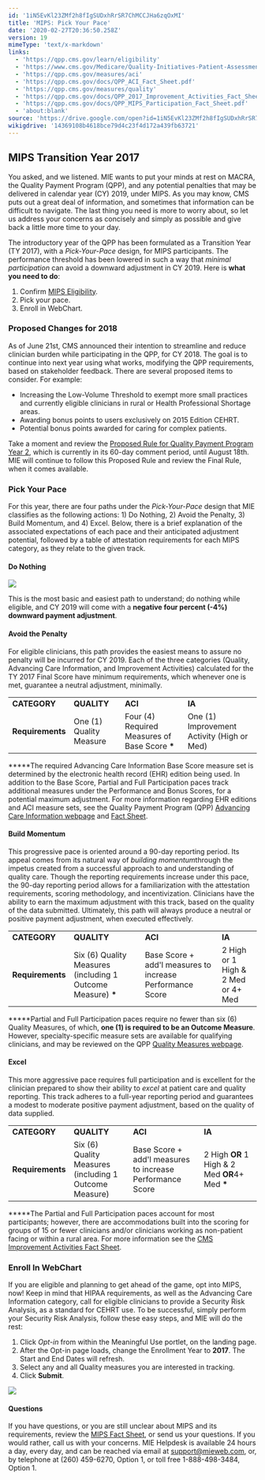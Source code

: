```yaml
---
id: '1iN5EvKl23ZMf2h8fIgSUDxhRrSR7ChMCCJHa6zqOxMI'
title: 'MIPS: Pick Your Pace'
date: '2020-02-27T20:36:50.258Z'
version: 19
mimeType: 'text/x-markdown'
links:
  - 'https://qpp.cms.gov/learn/eligibility'
  - 'https://www.cms.gov/Medicare/Quality-Initiatives-Patient-Assessment-Instruments/Value-Based-Programs/MACRA-MIPS-and-APMs/Proposed-rule-fact-sheet.pdf'
  - 'https://qpp.cms.gov/measures/aci'
  - 'https://qpp.cms.gov/docs/QPP_ACI_Fact_Sheet.pdf'
  - 'https://qpp.cms.gov/measures/quality'
  - 'https://qpp.cms.gov/docs/QPP_2017_Improvement_Activities_Fact_Sheet.pdf'
  - 'https://qpp.cms.gov/docs/QPP_MIPS_Participation_Fact_Sheet.pdf'
  - 'about:blank'
source: 'https://drive.google.com/open?id=1iN5EvKl23ZMf2h8fIgSUDxhRrSR7ChMCCJHa6zqOxMI'
wikigdrive: '14369108b4618bce79d4c23f4d172a439fb63721'
---
```

## MIPS Transition Year 2017

You asked, and we listened. MIE wants to put your minds at rest on MACRA, the Quality Payment Program (QPP), and any potential penalties that may be delivered in calendar year (CY) 2019, under MIPS. As you may know, CMS puts out a great deal of information, and sometimes that information can be difficult to navigate. The last thing you need is more to worry about, so let us address your concerns as concisely and simply as possible and give back a little more time to your day.

The introductory year of the QPP has been formulated as a Transition Year (TY 2017), with a *Pick-Your-Pace* design, for MIPS participants. The performance threshold has been lowered in such a way that *minimal participation* can avoid a downward adjustment in CY 2019. Here is **what you need to do**:

1. Confirm [MIPS Eligibility](https://qpp.cms.gov/learn/eligibility).
2. Pick your pace.
3. Enroll in WebChart.

### Proposed Changes for 2018

As of June 21st, CMS announced their intention to streamline and reduce clinician burden while participating in the QPP, for CY 2018. The goal is to continue into next year using what works, modifying the QPP requirements, based on stakeholder feedback. There are several proposed items to consider. For example:

* Increasing the Low-Volume Threshold to exempt more small practices and currently eligible clinicians in rural or Health Professional Shortage areas.
* Awarding bonus points to users exclusively on 2015 Edition CEHRT.
* Potential bonus points awarded for caring for complex patients.

Take a moment and review the [Proposed Rule for Quality Payment Program Year 2](https://www.cms.gov/Medicare/Quality-Initiatives-Patient-Assessment-Instruments/Value-Based-Programs/MACRA-MIPS-and-APMs/Proposed-rule-fact-sheet.pdf), which is currently in its 60-day comment period, until August 18th. MIE will continue to follow this Proposed Rule and review the Final Rule, when it comes available.

### Pick Your Pace

For this year, there are four paths under the *Pick-Your-Pace* design that MIE classifies as the following actions: 1) Do Nothing, 2) Avoid the Penalty, 3) Build Momentum, and 4) Excel. Below, there is a brief explanation of the associated expectations of each pace and their anticipated adjustment potential, followed by a table of attestation requirements for each MIPS category, as they relate to the given track.

#### Do Nothing

![](../mips-pick-your-pace.assets/3796ae62e7b11530a4fb4aad738b9a5c.png)

This is the most basic and easiest path to understand; do nothing while eligible, and CY 2019 will come with a **negative four percent (-4%) downward payment adjustment**.

#### Avoid the Penalty

For eligible clinicians, this path provides the easiest means to assure no penalty will be incurred for CY 2019. Each of the three categories (Quality, Advancing Care Information, and Improvement Activities) calculated for the TY 2017 Final Score have minimum requirements, which whenever one is met, guarantee a neutral adjustment, minimally.
<table>
<tr>
<td><strong>CATEGORY</strong></td>
<td><strong>QUALITY</strong></td>
<td><strong>ACI</strong></td>
<td><strong>IA</strong></td>
</tr>
<tr>
<td><strong>Requirements</strong></td>
<td>One (1) Quality Measure</td>
<td>Four (4) Required Measures of Base Score <strong>*</strong></td>
<td>One (1) Improvement Activity (High or Med)</td>
</tr>
</table>

*****The required Advancing Care Information Base Score measure set is determined by the electronic health record (EHR) edition being used. In addition to the Base Score, Partial and Full Participation paces track additional measures under the Performance and Bonus Scores, for a potential maximum adjustment. For more information regarding EHR editions and ACI measure sets, see the Quality Payment Program (QPP) [Advancing Care Information webpage](https://qpp.cms.gov/measures/aci) and [Fact Sheet](https://qpp.cms.gov/docs/QPP_ACI_Fact_Sheet.pdf).

#### Build Momentum

This progressive pace is oriented around a 90-day reporting period. Its appeal comes from its natural way of *building momentum*through the impetus created from a successful approach to and understanding of quality care. Though the reporting requirements increase under this pace, the 90-day reporting period allows for a familiarization with the attestation requirements, scoring methodology, and incentivization. Clinicians have the ability to earn the maximum adjustment with this track, based on the quality of the data submitted. Ultimately, this path will always produce a neutral or positive payment adjustment, when executed effectively.
<table>
<tr>
<td><strong>CATEGORY</strong></td>
<td><strong>QUALITY</strong></td>
<td><strong>ACI</strong></td>
<td><strong>IA</strong></td>
</tr>
<tr>
<td><strong>Requirements</strong></td>
<td>Six (6) Quality Measures (including 1 Outcome Measure) <strong>*</strong></td>
<td>Base Score + add'l measures to increase Performance Score</td>
<td>2 High or 1 High & 2 Med or 4+ Med</td>
</tr>
</table>

*****Partial and Full Participation paces require no fewer than six (6) Quality Measures, of which, **one (1) is required to be an Outcome Measure**. However, specialty-specific measure sets are available for qualifying clinicians, and may be reviewed on the QPP [Quality Measures webpage](https://qpp.cms.gov/measures/quality).

#### Excel

This more aggressive pace requires full participation and is excellent for the clinician prepared to show their ability to *excel* at patient care and quality reporting. This track adheres to a full-year reporting period and guarantees a modest to moderate positive payment adjustment, based on the quality of data supplied.
<table>
<tr>
<td><strong>CATEGORY</strong></td>
<td><strong>QUALITY</strong></td>
<td><strong>ACI</strong></td>
<td><strong>IA</strong></td>
</tr>
<tr>
<td><strong>Requirements</strong></td>
<td>Six (6) Quality Measures (including 1 Outcome Measure)</td>
<td>Base Score + add'l measures to increase Performance Score</td>
<td>2 High <strong>OR</strong> 1 High & 2 Med <strong>OR</strong>4+ Med <strong>*</strong></td>
</tr>
</table>

*****The Partial and Full Participation paces account for most participants; however, there are accommodations built into the scoring for groups of 15 or fewer clinicians and/or clinicians working as non-patient facing or within a rural area. For more information see the [CMS Improvement Activities Fact Sheet](https://qpp.cms.gov/docs/QPP_2017_Improvement_Activities_Fact_Sheet.pdf).

### Enroll In WebChart

If you are eligible and planning to get ahead of the game, opt into MIPS, now! Keep in mind that HIPAA requirements, as well as the Advancing Care Information category, call for eligible clinicians to provide a Security Risk Analysis, as a standard for CEHRT use. To be successful, simply perform your Security Risk Analysis, follow these easy steps, and MIE will do the rest:

1. Click <em>Opt-in</em> from within the Meaningful Use portlet, on the landing page.
2. After the Opt-in page loads, change the Enrollment Year to <strong>2017</strong>. The Start and End Dates will refresh.
3. Select any and all Quality measures you are interested in tracking.
4. Click <strong>Submit</strong>.

![](../mips-pick-your-pace.assets/d1e8ec479baa3ec81eaf3b173c006423.png)

#### Questions

If you have questions, or you are still unclear about MIPS and its requirements, review the [MIPS Fact Sheet](https://qpp.cms.gov/docs/QPP_MIPS_Participation_Fact_Sheet.pdf), or send us your questions. If you would rather, call us with your concerns. MIE Helpdesk is available 24 hours a day, every day, and can be reached via email at [support@mieweb.com](about:blank), or, by telephone at (260) 459-6270, Option 1, or toll free 1-888-498-3484, Option 1.
